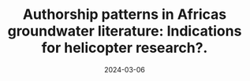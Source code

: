 ---
title: "Authorship patterns in Africas groundwater literature: Indications for helicopter research?."
collection: publications
permalink: 
excerpt: 'Groundwater plays an essential role in Africa and corresponding research is vital to resource management and long-term planning. However, the level of research output and the mode of international research collaboration on the continent have been questioned. In particular, cases of <em>Helicopter Research<em/> have been reported. The term implies that scientists from wealthy nations do research in lower-income countries without involving local collaborators.To investigate the phenomenon in a groundwater context, we performed a <em>bibliometric study<em/> by extracting and analyzing (meta)data from Clarivate’s Web of Science database for the time period 1991–2020. Here, we particularly focused on authors and their affiliations.The analysis showed that there is a pronounced intra-continental imbalance, and that much of the groundwater research output in Africa is produced by Egypt, Nigeria, South Africa, Tunisia, and Morocco – larger countries with a relatively high Gross Domestic Product. These nations apparently “own” their research, i.e., papers about groundwater in these countries include local (co-)authors (affiliation in the concerned country), or at least authors with an African affiliation. However, this does not apply to a number of other African countries, implying that local scientists do not spearhead corresponding studies which points towards helicopter research. To foster effective groundwater research and counteract the above-mentioned development, various players have to contribute, including local governments, funding organizations, individual researchers, but also journals.'
date: 2024-03-06
venue: 'Earth Science Reviews (Elsevier)'
paperurl: 'https://doi.org/10.1016/j.earscirev.2024.104859'
paperdownload: 'https://doi.org/10.1016/j.earscirev.2024.104859.pdf'
citation: 'Gbondo, A. M., Michelsen, N. (2024). Authorship patterns in Africas groundwater literature: Indications for helicopter research?. <i>Journal of Earth Science Reviews<i/>, Volume 225, 20240306. doi: 10.1016/j.earscirev.2024.104859'
---